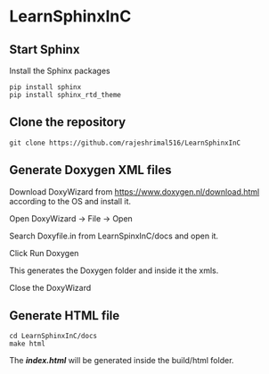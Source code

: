 # LearnSphinxInC

## Start Sphinx
Install the Sphinx packages
```
pip install sphinx
pip install sphinx_rtd_theme
```
## Clone the repository
```
git clone https://github.com/rajeshrimal516/LearnSphinxInC
```
## Generate Doxygen XML files

Download DoxyWizard from https://www.doxygen.nl/download.html according to the OS and install it.

Open DoxyWizard -> File -> Open

Search Doxyfile.in from LearnSpinxInC/docs and open it.

Click Run Doxygen

This generates the Doxygen folder and inside it the xmls.

Close the DoxyWizard

## Generate HTML file

```
cd LearnSphinxInC/docs
make html

```
The ***index.html*** will be generated inside the build/html folder.
